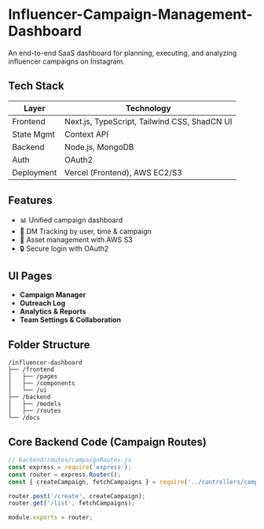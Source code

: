 # Influencer-Campaign-Management-Dashboard
An end-to-end SaaS dashboard for planning, executing, and analyzing influencer campaigns on Instagram.


## Tech Stack
| Layer        | Technology                                 |
|--------------|---------------------------------------------|
| Frontend     | Next.js, TypeScript, Tailwind CSS, ShadCN UI |
| State Mgmt   | Context API                                 |
| Backend      | Node.js, MongoDB                            |
| Auth         | OAuth2                                      |
| Deployment   | Vercel (Frontend), AWS EC2/S3               |

## Features
- 📊 Unified campaign dashboard
- 📨 DM Tracking by user, time & campaign
- 📁 Asset management with AWS S3
- 🔒 Secure login with OAuth2

## UI Pages
- **Campaign Manager**
- **Outreach Log**
- **Analytics & Reports**
- **Team Settings & Collaboration**

## Folder Structure
```
/influencer-dashboard
├── /frontend
│   ├── /pages
│   ├── /components
│   └── /ui
├── /backend
│   ├── /models
│   ├── /routes
└── /docs
```

## Core Backend Code (Campaign Routes)
```js
// backend/routes/campaignRoutes.js
const express = require('express');
const router = express.Router();
const { createCampaign, fetchCampaigns } = require('../controllers/campaignController');

router.post('/create', createCampaign);
router.get('/list', fetchCampaigns);

module.exports = router;

